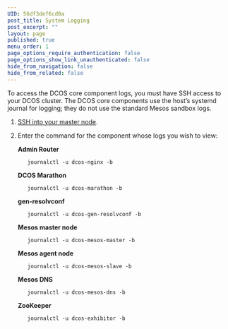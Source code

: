 ```yaml
---
UID: 56df3def6cd0a
post_title: System Logging
post_excerpt: ""
layout: page
published: true
menu_order: 1
page_options_require_authentication: false
page_options_show_link_unauthenticated: false
hide_from_navigation: false
hide_from_related: false
---
```

<p>To access the DCOS core component logs, you must have SSH access to your DCOS cluster. The DCOS core components use the host’s systemd journal for logging; they do not use the standard Mesos sandbox logs.</p>

<ol>
<li><p><a href="/install/sshcluster/">SSH into your master node</a>.</p></li>
<li><p>Enter the command for the component whose logs you wish to view:</p>

<p><strong>Admin Router</strong></p>

<pre><code>   journalctl -u dcos-nginx -b
</code></pre>

<p><strong>DCOS Marathon</strong></p>

<pre><code>   journalctl -u dcos-marathon -b
</code></pre>

<p><strong>gen-resolvconf</strong></p>

<pre><code>   journalctl -u dcos-gen-resolvconf -b
</code></pre>

<p><strong>Mesos master node</strong></p>

<pre><code>   journalctl -u dcos-mesos-master -b
</code></pre>

<p><strong>Mesos agent node</strong></p>

<pre><code>   journalctl -u dcos-mesos-slave -b
</code></pre>

<p><strong>Mesos DNS</strong></p>

<pre><code>   journalctl -u dcos-mesos-dns -b
</code></pre>

<p><strong>ZooKeeper</strong></p>

<pre><code>   journalctl -u dcos-exhibitor -b
</code></pre></li>
</ol>